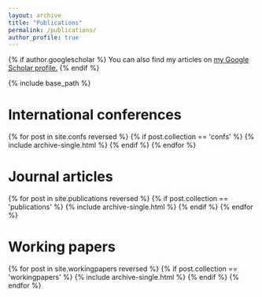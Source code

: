 ```yaml
---
layout: archive
title: "Publications"
permalink: /publications/
author_profile: true
---
```


{% if author.googlescholar %}
  You can also find my articles on <u><a href="{{author.googlescholar}}">my Google Scholar profile</a>.</u>
{% endif %}

{% include base_path %}

# International conferences

{% for post in site.confs reversed %}
  {% if post.collection == 'confs' %}
    {% include archive-single.html %}
   {% endif %}
{% endfor %}

# Journal articles

{% for post in site.publications reversed %}
  {% if post.collection == 'publications' %}
    {% include archive-single.html %}
  {% endif %}
{% endfor %}


# Working papers

{% for post in site.workingpapers reversed %}
  {% if post.collection == 'workingpapers' %}
    {% include archive-single.html %}
   {% endif %}
{% endfor %}



